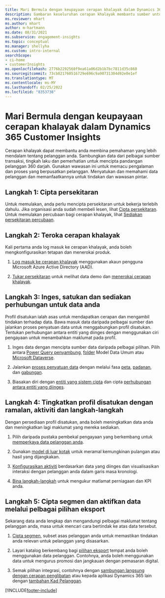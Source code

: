 ```yaml
---
title: Mari Bermula dengan keupayaan cerapan khalayak dalam Dynamics 365 Customer Insights
description: Gambaran keseluruhan cerapan khalayak membantu sumber untuk bermula dengan cepat.
ms.reviewer: mhart
ms.author: mhart
author: m-hartmann
ms.date: 08/31/2021
ms.subservice: engagement-insights
ms.topic: conceptual
ms.manager: shellyha
ms.custom: intro-internal
searchScope:
- ci-home
- customerInsights
ms.openlocfilehash: 2776b2292560f9ea61a06d2b1b7bc7811d35c860
ms.sourcegitcommit: 73cb021760516729e696c9a90731304d92e0e1ef
ms.translationtype: MT
ms.contentlocale: ms-MY
ms.lasthandoff: 02/25/2022
ms.locfileid: "8353738"
---
```

# <a name="get-started-with-dynamics-365-customer-insights-audience-insights-capability"></a>Mari Bermula dengan keupayaan cerapan khalayak dalam Dynamics 365 Customer Insights

Cerapan khalayak dapat membantu anda membina pemahaman yang lebih mendalam tentang pelanggan anda. Sambungkan data dari pelbagai sumber transaksi, tingkah laku dan pemerhatian untuk mencipta pandangan pelanggan 360 darjah. Gunakan wawasan ini untuk memacu pengalaman dan proses yang berpusatkan pelanggan. Menyatukan dan memahami data pelanggan dan memanfaatkannya untuk tindakan dan wawasan pintar.

## <a name="step-1-create-an-environment"></a>Langkah 1: Cipta persekitaran

Untuk memulakan, anda perlu mencipta persekitaran untuk bekerja terlebih dahulu. Jika organisasi anda sudah membeli lesen, lihat [Cipta persekitaran](create-environment.md). Untuk memulakan percubaan bagi cerapan khalayak, lihat [Sediakan persekitaran percubaan](../trial-signup.md). 

## <a name="step-2-explore-audience-insights"></a>Langkah 2: Teroka cerapan khalayak

Kali pertama anda log masuk ke cerapan khalayak, anda boleh mengkonfigurasikan tetapan dan menerokai produk.

1. [Log masuk ke cerapan khalayak](https://home.ci.ai.dynamics.com) menggunakan akaun pengguna Microsoft Azure Active Directory (AAD).

1. [Tukar persekitaran](manage-environments.md#switch-environments) untuk melihat data demo dan [menerokai cerapan khalayak](home.md).

##  <a name="step-3-ingest-unify-and-set-up-relationships-for-your-data"></a>Langkah 3: Inges, satukan dan sediakan perhubungan untuk data anda

Profil disatukan ialah asas untuk mendapatkan cerapan dan mengambil tindakan terhadap data. Bawa masuk data daripada pelbagai sumber dan jalankan proses penyatuan data untuk menggabungkan profil disatukan. Tentukan perhubungan antara entiti yang diinges dengan menggunakan ciri pengayaan untuk menambahkan maklumat pada profil. 

1. Inges data dengan mencipta sumber data daripada pelbagai pilihan. Pilih antara [Power Query penyambung](connect-power-query.md), [folder](connect-common-data-model.md) Model Data Umum atau [Microsoft Dataverse](/dynamics365/customer-insights/audience-insights/connect-dataverse-managed-lake). 

1. Jalankan [proses penyatuan data](data-unification.md) dengan melalui fasa [peta](map-entities.md), [padanan](match-entities.md), dan [gabungan](merge-entities.md).

1. Biasakan diri dengan [entiti yang sistem cipta](entities.md) dan cipta [perhubungan antara entiti yang diinges](relationships.md).
    
## <a name="step-4-enhance-unified-profiles-with-predictions-activities-and-measures"></a>Langkah 4: Tingkatkan profil disatukan dengan ramalan, aktiviti dan langkah-langkah

Dengan persediaan profil disatukan, anda boleh meningkatkan data anda dan meningkatkan lagi maklumat yang mereka sediakan.

1. Pilih daripada pustaka pembekal pengayaan yang berkembang untuk [memperkaya data pelanggan anda](enrichment-hub.md).

1. Gunakan [model di luar kotak](predictions-overview.md) untuk meramal kemungkinan pulangan atau hasil yang dijangkakan.

1. [Konfigurasikan aktiviti](activities.md) berdasarkan data yang diinges dan visualisasikan interaksi dengan pelanggan anda dalam garis masa kronologi. 

1. [Bina langkah-langkah](measures.md) untuk mengukur matlamat perniagaan dan KPI anda.
 
## <a name="step-5-create-segments-and-activate-data-through-various-export-options"></a>Langkah 5: Cipta segmen dan aktifkan data melalui pelbagai pilihan eksport

Sekarang data anda lengkap dan mengandungi pelbagai maklumat tentang pelanggan anda, masa untuk mencari cara bertindak ke atas data tersebut. 

1. [Cipta segmen](segments.md), subset asas pelanggan anda untuk memastikan tindakan anda relevan untuk pelanggan yang disasarkan.

1. Layari katalog berkembang bagi [pilihan eksport](export-destinations.md) tempat anda boleh menggunakan data pelanggan. Contohnya, anda boleh menggunakan data untuk mengurus promosi dan jangkauan dengan pemasaran digital.

1. Semak pilihan integrasi, contohnya dengan [sambungan langsung dengan cerapan penglibatan](../engagement-insights/integrate-audience-insights-engagement-insights.md) atau kepada aplikasi Dynamics 365 lain dengan [tambahan Kad Pelanggan](customer-card-add-in.md).  


[!INCLUDE[footer-include](../includes/footer-banner.md)]
